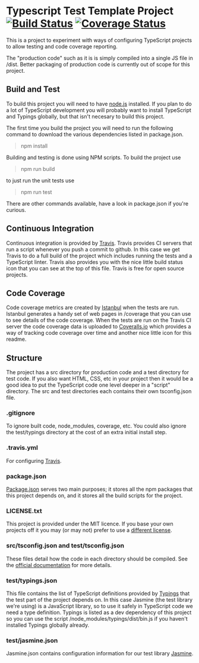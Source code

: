 # Typescript Test Template Project [![Build Status](https://travis-ci.org/DanCorder/TypescriptTestTemplateProject.png)](https://travis-ci.org/DanCorder/TypescriptTestTemplateProject) [![Coverage Status](https://coveralls.io/repos/github/DanCorder/TypescriptTestTemplateProject/badge.svg?branch=master)](https://coveralls.io/github/DanCorder/TypescriptTestTemplateProject?branch=master)
This is a project to experiment with ways of configuring TypeScript projects to allow testing and code coverage reporting.

The "production code" such as it is is simply compiled into a single JS file in /dist. Better packaging of production code is currently out of scope for this project.

## Build and Test
To build this project you will need to have [node.js](https://nodejs.org/) installed.
If you plan to do a lot of TypeScript development you will probably want to install TypeScript and Typings globally, but that isn't necesary to build this project.

The first time you build the project you will need to run the following command to download the various dependencies listed in package.json.

> npm install

Building and testing is done using NPM scripts. To build the project use
> npm run build

to just run the unit tests use

> npm run test

There are other commands available, have a look in package.json if you're curious.

## Continuous Integration
Continuous integration is provided by [Travis](https://travis-ci.org/).
Travis provides CI servers that run a script whenever you push a commit to github.
In this case we get Travis to do a full build of the project which includes running the tests and a TypeScript linter.
Travis also provides you with the nice little build status icon that you can see at the top of this file.
Travis is free for open source projects.

## Code Coverage
Code coverage metrics are created by [Istanbul](https://gotwarlost.github.io/istanbul/) when the tests are run.
Istanbul generates a handy set of web pages in /coverage that you can use to see details of the code coverage.
When the tests are run on the Travis CI server the code coverage data is uploaded to [Coveralls.io](https://coveralls.io/) which provides a way of tracking code coverage over time and another nice little icon for this readme.

## Structure
The project has a src directory for production code and a test directory for test code.
If you also want HTML, CSS, etc in your project then it would be a good idea to put the TypeScript code one level deeper in a "script" directory.
The src and test directories each contains their own tsconfig.json file.

### .gitignore
To ignore built code, node_modules, coverage, etc. You could also ignore the test/typings directory at the cost of an extra initial install step.

### .travis.yml
For configuring [Travis](https://travis-ci.org/).

### package.json
[Package.json](https://docs.npmjs.com/files/package.json) serves two main purposes; it stores all the npm packages that this project depends on, and it stores all the build scripts for the project.

### LICENSE.txt
This project is provided under the MIT licence.
If you base your own projects off it you may (or may not) prefer to use a [different license](http://choosealicense.com/).

### src/tsconfig.json and test/tsconfig.json
These files detail how the code in each directory should be compiled.
See the [official documentation](https://www.typescriptlang.org/docs/handbook/tsconfig.json.html) for more details.

### test/typings.json
This file contains the list of TypeScript definitions provided by [Typings](https://github.com/typings/typings) that the test part of the project depends on.
In this case Jasmine (the test library we're using) is a JavaScript library, so to use it safely in TypeScript code we need a type definition.
Typings is listed as a dev dependency of this project so you can use the script /node_modules/typings/dist/bin.js if you haven't installed Typings globally already.

### test/jasmine.json
Jasmine.json contains configuration information for our test library [Jasmine](http://jasmine.github.io/).